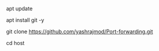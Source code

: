apt update


apt install git -y



git clone https://github.com/yashrajmod/Port-forwarding.git



cd host
